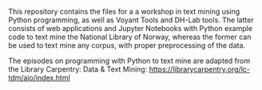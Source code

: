 This repository contains the files for a a workshop in text mining using Python programming, as well as Voyant Tools and DH-Lab tools. The latter consists of web applications and Jupyter Notebooks with Python example code to text mine the National Library of Norway, whereas the former can be used to text mine any corpus, with proper preprocessing of the data.

The episodes on programming with Python to text mine are adapted from the Library Carpentry: Data & Text Mining: https://librarycarpentry.org/lc-tdm/aio/index.html
